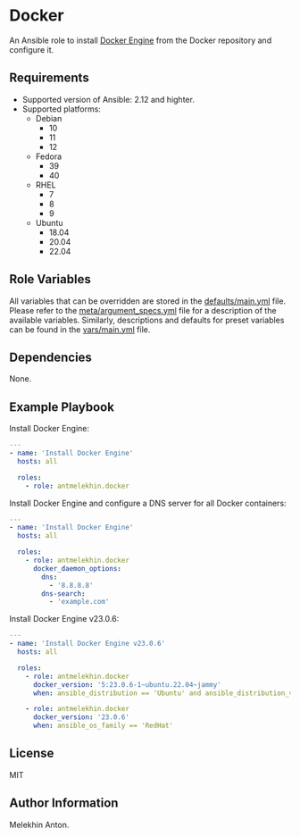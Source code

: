 Docker
======

An Ansible role to install [Docker Engine](https://docs.docker.com/engine/) from the Docker repository and configure it.

Requirements
------------

- Supported version of Ansible: 2.12 and highter.
- Supported platforms:
  - Debian
    - 10
    - 11
    - 12
  - Fedora
    - 39
    - 40
  - RHEL
    - 7
    - 8
    - 9
  - Ubuntu
    - 18.04
    - 20.04
    - 22.04

Role Variables
--------------

All variables that can be overridden are stored in the [defaults/main.yml](https://github.com/antmelekhin/ansible-role-docker/blob/main/defaults/main.yml) file.
Please refer to the [meta/argument_specs.yml](https://github.com/antmelekhin/ansible-role-docker/blob/main/meta/argument_specs.yml) file for a description of the available variables.
Similarly, descriptions and defaults for preset variables can be found in the [vars/main.yml](https://github.com/antmelekhin/ansible-role-docker/blob/main/vars/main.yml) file.

Dependencies
------------

None.

Example Playbook
----------------

Install Docker Engine:

```yaml
---
- name: 'Install Docker Engine'
  hosts: all

  roles:
    - role: antmelekhin.docker
```

Install Docker Engine and configure a DNS server for all Docker containers:

```yaml
---
- name: 'Install Docker Engine'
  hosts: all

  roles:
    - role: antmelekhin.docker
      docker_daemon_options:
        dns:
          - '8.8.8.8'
        dns-search:
          - 'example.com'
```

Install Docker Engine v23.0.6:

```yaml
---
- name: 'Install Docker Engine v23.0.6'
  hosts: all

  roles:
    - role: antmelekhin.docker
      docker_version: '5:23.0.6-1~ubuntu.22.04~jammy'
      when: ansible_distribution == 'Ubuntu' and ansible_distribution_version is version('22.04', '=')

    - role: antmelekhin.docker
      docker_version: '23.0.6'
      when: ansible_os_family == 'RedHat'
```

License
-------

MIT

Author Information
------------------

Melekhin Anton.
